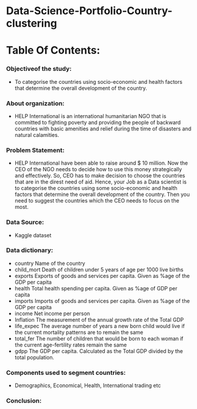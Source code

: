 # Data-Science-Portfolio-Country-clustering

# Table Of Contents:

### Objectiveof the study:
- To categorise the countries using socio-economic and health factors that determine the overall development of the country.

### About organization:
- HELP International is an international humanitarian NGO that is committed to fighting poverty and providing the people of backward countries with basic amenities and relief during the time of disasters and natural calamities.

### Problem Statement:
- HELP International have been able to raise around $ 10 million. Now the CEO of the NGO needs to decide how to use this money strategically and effectively. So, CEO has to make decision to choose the countries that are in the direst need of aid. Hence, your Job as a Data scientist is to categorise the countries using some socio-economic and health factors that determine the overall development of the country. Then you need to suggest the countries which the CEO needs to focus on the most.

### Data Source: 
- Kaggle dataset

### Data dictionary:
- country		   Name of the country
- child_mort 	 Death of children under 5 years of age per 1000 live births
- exports 	   Exports of goods and services per capita. Given as %age of the GDP per capita
- health 		   Total health spending per capita. Given as %age of GDP per capita
- imports 	   Imports of goods and services per capita. Given as %age of the GDP per capita
- income 		   Net income per person
- Inflation	   The measurement of the annual growth rate of the Total GDP
- life_expec	 The average number of years a new born child would live if the current mortality patterns are to remain the same
- total_fer	   The number of children that would be born to each woman if the current age-fertility rates remain the same
- gdpp		     The GDP per capita. Calculated as the Total GDP divided by the total population.

### Components used to segment countries:
- Demographics, Economical, Health, International trading etc

### Conclusion:
